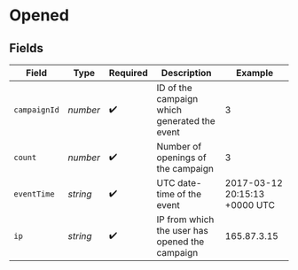 # Opened


## Fields

| Field                                          | Type                                           | Required                                       | Description                                    | Example                                        |
| ---------------------------------------------- | ---------------------------------------------- | ---------------------------------------------- | ---------------------------------------------- | ---------------------------------------------- |
| `campaignId`                                   | *number*                                       | :heavy_check_mark:                             | ID of the campaign which generated the event   | 3                                              |
| `count`                                        | *number*                                       | :heavy_check_mark:                             | Number of openings of the campaign             | 3                                              |
| `eventTime`                                    | *string*                                       | :heavy_check_mark:                             | UTC date-time of the event                     | 2017-03-12 20:15:13 +0000 UTC                  |
| `ip`                                           | *string*                                       | :heavy_check_mark:                             | IP from which the user has opened the campaign | 165.87.3.15                                    |
